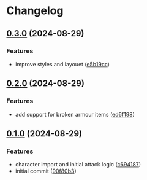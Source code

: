# Changelog

## [0.3.0](https://github.com/bm424/armour/compare/armour-v0.2.0...armour-v0.3.0) (2024-08-29)


### Features

* improve styles and layouet ([e5b19cc](https://github.com/bm424/armour/commit/e5b19cce79e3682f25373410aaf2e1aa65b3a6cd))

## [0.2.0](https://github.com/bm424/armour/compare/armour-v0.1.0...armour-v0.2.0) (2024-08-29)


### Features

* add support for broken armour items ([ed6f198](https://github.com/bm424/armour/commit/ed6f198ba3de3000050bd5d1415ead01b1b26f39))

## [0.1.0](https://github.com/bm424/armour/compare/armour-v0.0.3...armour-v0.1.0) (2024-08-29)


### Features

* character import and initial attack logic ([c694187](https://github.com/bm424/armour/commit/c6941878de12784d0c7b131fff9d02f15c59a16c))
* initial commit ([90f80b3](https://github.com/bm424/armour/commit/90f80b333188cf8dfd167cc2a110fe721180bae3))
